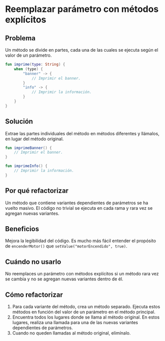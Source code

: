 # Reemplazar parámetro con métodos explícitos

## Problema

Un método se divide en partes, cada una de las cuales se ejecuta según el valor de un parámetro.

```Kotlin
fun imprime(type: String) {
    when (type) {
        "banner" -> {
            // Imprimir el banner.
        }
        "info" -> {
            // Imprimir la información.
        }
    }
}
```

## Solución

Extrae las partes individuales del método en métodos diferentes y llámalos, en lugar del método original.

```Kotlin
fun imprimeBanner() {
    // Imprimir el banner.
}

fun imprimeInfo() {
    // Imprimir la información.
}
```

## Por qué refactorizar

Un método que contiene variantes dependientes de parámetros se ha vuelto masivo. El código no trivial se ejecuta en cada rama y rara vez se agregan nuevas variantes.

## Beneficios

Mejora la legibilidad del código. Es mucho más fácil entender el propósito de ``encenderMotor()`` que ``setValue("motorEncendido", true)``.

## Cuándo no usarlo

No reemplaces un parámetro con métodos explícitos si un método rara vez se cambia y no se agregan nuevas variantes dentro de él.

## Cómo refactorizar

1. Para cada variante del método, crea un método separado. Ejecuta estos métodos en función del valor de un parámetro en el método principal.
2. Encuentra todos los lugares donde se llama al método original. En estos lugares, realiza una llamada para una de las nuevas variantes dependientes de parámetros.
3. Cuando no queden llamadas al método original, elimínalo.

